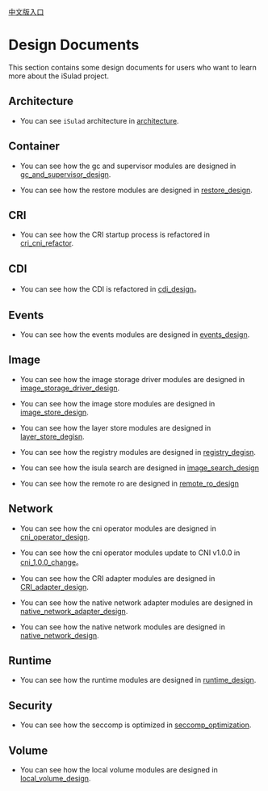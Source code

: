 [中文版入口](README_zh.md)

# Design Documents

This section contains some design documents for users who want to learn more about the iSulad project. 

## Architecture

- You can see `iSulad`  architecture in [architecture](./architecture.md).

## Container

- You can see how the gc and supervisor modules are designed in [gc_and_supervisor_design](./detailed/Container/gc_and_supervisor_design.md).

- You can see how the restore modules are designed in [restore_design](./detailed/Container/restore_design.md).

## CRI

- You can see how the CRI startup process is refactored in [cri_cni_refactor](./detailed/CRI/cri_cni_refactor.md).

## CDI
- You can see how the CDI is refactored in [cdi_design](./detailed/CDI/cdi_design_zh.md.md)。

## Events

- You can see how the events modules are designed in [events_design](./detailed/Events/events_design.md).

## Image

- You can see how the image storage driver modules are designed in [image_storage_driver_design](./detailed/Image/image_storage_driver_design.md).

- You can see how the image store modules are designed in [image_store_design](./detailed/Image/image_store_design.md).

- You can see how the layer store modules are designed in [layer_store_degisn](./detailed/Image/layer_store_degisn.md).

- You can see how the registry modules are designed in [registry_degisn](./detailed/Image/registry_degisn.md).

- You can see how the isula search are designed in [image_search_design](./detailed/Image/image_search_design_zh.md)

- You can see how the remote ro are designed in [remote_ro_design](./detailed/Image/remote_ro_design.md)

## Network

- You can see how the cni operator modules are designed in [cni_operator_design](./detailed/Network/cni_operator_design.md).

- You can see how the cni operator modules update to CNI v1.0.0 in [cni_1.0.0_change](./detailed/Network/cni_1.0.0_change.md)。

- You can see how the CRI adapter modules are designed in [CRI_adapter_design](./detailed/Network/CRI_adapter_design.md).

- You can see how the native network adapter modules are designed in [native_network_adapter_design](./detailed/Network/native_network_adapter_design.md).

- You can see how the native network modules are designed in [native_network_design](./detailed/Network/native_network_design.md).

## Runtime

- You can see how the runtime modules are designed in [runtime_design](./detailed/Runtime/runtime_design.md).

## Security

- You can see how the seccomp is optimized in [seccomp_optimization](./detailed/Security/seccomp_optimization.md).

## Volume

- You can see how the local volume modules are designed in [local_volume_design](./detailed/Volume/local_volume_design.md).
